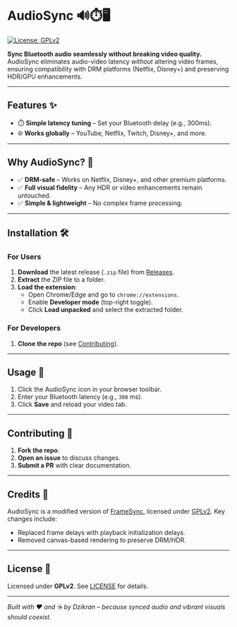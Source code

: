 # AudioSync 🔊⏱️🖥️  
[![License: GPLv2](https://img.shields.io/badge/License-GPL%20v2-blue.svg)](https://www.gnu.org/licenses/old-licenses/gpl-2.0.en.html)  

**Sync Bluetooth audio seamlessly without breaking video quality.**  
AudioSync eliminates audio-video latency *without* altering video frames, ensuring compatibility with DRM platforms (Netflix, Disney+) and preserving HDR/GPU enhancements.  

---

## Features ✨  
- ⏱️ **Simple latency tuning** – Set your Bluetooth delay (e.g., 300ms).  
- 🌐 **Works globally** – YouTube, Netflix, Twitch, Disney+, and more. 

---

## Why AudioSync? 🤔   
- ✅ **DRM-safe** – Works on Netflix, Disney+, and other premium platforms.  
- ✅ **Full visual fidelity** – Any HDR or video enhancements remain untouched.  
- ✅ **Simple & lightweight** – No complex frame processing.

---

## Installation 🛠️  

### For Users  
1. **Download** the latest release (`.zip` file) from [Releases](https://github.com/SjdnDzikran/AudioSync/releases).  
2. **Extract** the ZIP file to a folder.  
3. **Load the extension**:  
   - Open Chrome/Edge and go to `chrome://extensions`.  
   - Enable **Developer mode** (top-right toggle).  
   - Click **Load unpacked** and select the extracted folder.  

### For Developers  
1. **Clone the repo** (see [Contributing](#contributing-)).  

---

## Usage 🚀  
1. Click the AudioSync icon in your browser toolbar.  
2. Enter your Bluetooth latency (e.g., `300` ms).  
3. Click **Save** and reload your video tab.  

---

## Contributing 🤝  
1. **Fork the repo**.  
2. **Open an issue** to discuss changes.  
3. **Submit a PR** with clear documentation.  

---

## Credits 🙌  
AudioSync is a modified version of [FrameSync](https://github.com/maggch97/Frame-Sync.git), licensed under [GPLv2](LICENSE). Key changes include:  
- Replaced frame delays with playback initialization delays.  
- Removed canvas-based rendering to preserve DRM/HDR.

---

## License 📜  
Licensed under **GPLv2**. See [LICENSE](LICENSE) for details.  

---

*Built with ❤️ and ☕ by Dzikran – because synced audio and vibrant visuals should coexist.*  